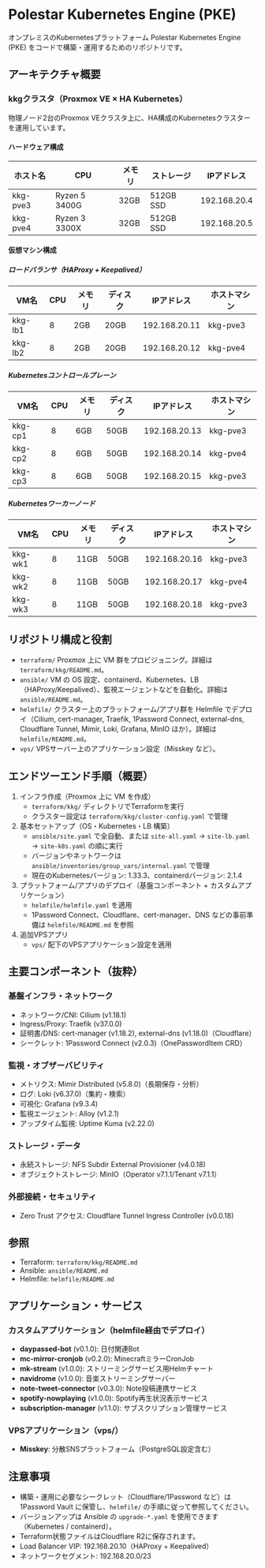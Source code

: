 # Polestar Kubernetes Engine (PKE)

オンプレミスのKubernetesプラットフォーム Polestar Kubernetes Engine (PKE) をコードで構築・運用するためのリポジトリです。

## アーキテクチャ概要

### kkgクラスタ（Proxmox VE × HA Kubernetes）

物理ノード2台のProxmox VEクラスタ上に、HA構成のKubernetesクラスターを運用しています。

#### ハードウェア構成

| ホスト名  | CPU             | メモリ | ストレージ | IPアドレス    |
|-----------|-----------------|--------|-----------|---------------|
| kkg-pve3  | Ryzen 5 3400G   | 32GB   | 512GB SSD | 192.168.20.4  |
| kkg-pve4  | Ryzen 3 3300X   | 32GB   | 512GB SSD | 192.168.20.5  |

#### 仮想マシン構成

##### ロードバランサ（HAProxy + Keepalived）
| VM名     | CPU | メモリ | ディスク | IPアドレス     | ホストマシン |
|----------|-----|--------|----------|---------------|-------------|
| kkg-lb1  | 8   | 2GB    | 20GB     | 192.168.20.11 | kkg-pve3    |
| kkg-lb2  | 8   | 2GB    | 20GB     | 192.168.20.12 | kkg-pve4    |

##### Kubernetesコントロールプレーン
| VM名     | CPU | メモリ | ディスク | IPアドレス     | ホストマシン |
|----------|-----|--------|----------|---------------|-------------|
| kkg-cp1  | 8   | 6GB    | 50GB     | 192.168.20.13 | kkg-pve3    |
| kkg-cp2  | 8   | 6GB    | 50GB     | 192.168.20.14 | kkg-pve4    |
| kkg-cp3  | 8   | 6GB    | 50GB     | 192.168.20.15 | kkg-pve3    |

##### Kubernetesワーカーノード
| VM名     | CPU | メモリ | ディスク | IPアドレス     | ホストマシン |
|----------|-----|--------|----------|---------------|-------------|
| kkg-wk1  | 8   | 11GB   | 50GB     | 192.168.20.16 | kkg-pve3    |
| kkg-wk2  | 8   | 11GB   | 50GB     | 192.168.20.17 | kkg-pve4    |
| kkg-wk3  | 8   | 11GB   | 50GB     | 192.168.20.18 | kkg-pve3    |

## リポジトリ構成と役割

- `terraform/` Proxmox 上に VM 群をプロビジョニング。詳細は `terraform/kkg/README.md`。
- `ansible/` VM の OS 設定、containerd、Kubernetes、LB（HAProxy/Keepalived）、監視エージェントなどを自動化。詳細は `ansible/README.md`。
- `helmfile/` クラスター上のプラットフォーム/アプリ群を Helmfile でデプロイ（Cilium, cert-manager, Traefik, 1Password Connect, external-dns, Cloudflare Tunnel, Mimir, Loki, Grafana, MinIO ほか）。詳細は `helmfile/README.md`。
- `vps/` VPSサーバー上のアプリケーション設定（Misskey など）。

## エンドツーエンド手順（概要）

1. インフラ作成（Proxmox 上に VM を作成）
   - `terraform/kkg/` ディレクトリでTerraformを実行
   - クラスター設定は `terraform/kkg/cluster-config.yaml` で管理
2. 基本セットアップ（OS・Kubernetes・LB 構築）
   - `ansible/site.yaml` で全自動、または `site-all.yaml` → `site-lb.yaml` → `site-k8s.yaml` の順に実行
   - バージョンやネットワークは `ansible/inventories/group_vars/internal.yaml` で管理
   - 現在のKubernetesバージョン: 1.33.3、containerdバージョン: 2.1.4
3. プラットフォーム/アプリのデプロイ（基盤コンポーネント + カスタムアプリケーション）
   - `helmfile/helmfile.yaml` を適用
   - 1Password Connect、Cloudflare、cert-manager、DNS などの事前準備は `helmfile/README.md` を参照
4. 追加VPSアプリ
   - `vps/` 配下のVPSアプリケーション設定を適用

## 主要コンポーネント（抜粋）

### 基盤インフラ・ネットワーク
- ネットワーク/CNI: Cilium (v1.18.1)
- Ingress/Proxy: Traefik (v37.0.0)
- 証明書/DNS: cert-manager (v1.18.2), external-dns (v1.18.0)（Cloudflare）
- シークレット: 1Password Connect (v2.0.3)（OnePasswordItem CRD）

### 監視・オブザーバビリティ
- メトリクス: Mimir Distributed (v5.8.0)（長期保存・分析）
- ログ: Loki (v6.37.0)（集約・検索）
- 可視化: Grafana (v9.3.4)
- 監視エージェント: Alloy (v1.2.1)
- アップタイム監視: Uptime Kuma (v2.22.0)

### ストレージ・データ
- 永続ストレージ: NFS Subdir External Provisioner (v4.0.18)
- オブジェクトストレージ: MinIO（Operator v7.1.1/Tenant v7.1.1）

### 外部接続・セキュリティ
- Zero Trust アクセス: Cloudflare Tunnel Ingress Controller (v0.0.18)

## 参照

- Terraform: `terraform/kkg/README.md`
- Ansible: `ansible/README.md`
- Helmfile: `helmfile/README.md`

## アプリケーション・サービス

### カスタムアプリケーション（helmfile経由でデプロイ）
- **daypassed-bot** (v0.1.0): 日付関連Bot
- **mc-mirror-cronjob** (v0.2.0): MinecraftミラーCronJob
- **mk-stream** (v1.0.0): ストリーミングサービス用Helmチャート
- **navidrome** (v1.0.0): 音楽ストリーミングサーバー
- **note-tweet-connector** (v0.3.0): Note投稿連携サービス
- **spotify-nowplaying** (v1.0.0): Spotify再生状況表示サービス
- **subscription-manager** (v1.1.0): サブスクリプション管理サービス

### VPSアプリケーション（vps/）
- **Misskey**: 分散SNSプラットフォーム（PostgreSQL設定含む）

## 注意事項

- 構築・運用に必要なシークレット（Cloudflare/1Password など）は 1Password Vault に保管し、`helmfile/` の手順に従って参照してください。
- バージョンアップは Ansible の `upgrade-*.yaml` を使用できます（Kubernetes / containerd）。
- Terraform状態ファイルはCloudflare R2に保存されます。
- Load Balancer VIP: 192.168.20.10（HAProxy + Keepalived）
- ネットワークセグメント: 192.168.20.0/23
